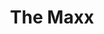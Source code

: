 ---
title: The Maxx
issue: 4A
issue_nr: 4
full_title: Maxx!
subtitle: ""
story_arc: ""
crossover: ""
variant: ""
publisher: Image Comics
creators: 
  - Sam Kieth
  - William Messner-Loebs
  - James Sinclair
release_date: Apr 1993
release_year: 1993
genre:
  - Super-Heroes
format: Comic
pages: 32
signed_by: ""
price: 1.95
---